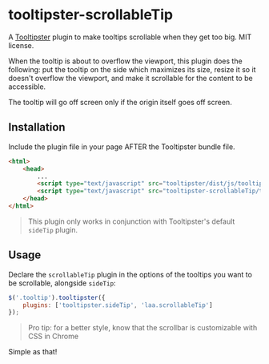 # tooltipster-scrollableTip

A [Tooltipster](http://iamceege.github.io/tooltipster/) plugin to make tooltips scrollable when they get too big. MIT license.

When the tooltip is about to overflow the viewport, this plugin does the following: put the tooltip on the side which maximizes its size, resize it so it doesn't overflow the viewport, and make it scrollable for the content to be accessible.

The tooltip will go off screen only if the origin itself goes off screen.

Installation
------------

Include the plugin file in your page AFTER the Tooltipster bundle file.

```html
<html>
    <head>
        ...
        <script type="text/javascript" src="tooltipster/dist/js/tooltipster.bundle.min.js"></script>
        <script type="text/javascript" src="tooltipster-scrollableTip/tooltipster-scrollableTip.min.js"></script>
    </head>
</html>
```

> This plugin only works in conjunction with Tooltipster's default `sideTip` plugin.

Usage
-----

Declare the `scrollableTip` plugin in the options of the tooltips you want to be scrollable, alongside `sideTip`:

```javascript
$('.tooltip').tooltipster({
    plugins: ['tooltipster.sideTip', 'laa.scrollableTip']
});
```

> Pro tip: for a better style, know that the scrollbar is customizable with CSS in Chrome

Simple as that!